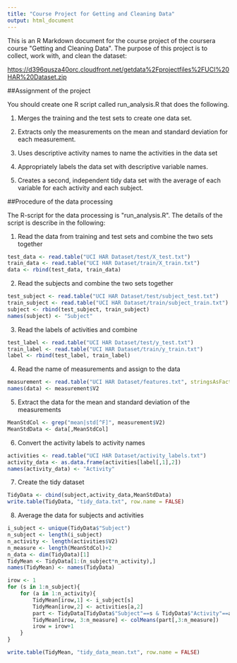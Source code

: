 ```yaml
---
title: "Course Project for Getting and Cleaning Data"
output: html_document
---
```


This is an R Markdown document for the course project of the coursera course "Getting and Cleaning Data". The purpose of this project is to collect, work with, and clean the dataset:

https://d396qusza40orc.cloudfront.net/getdata%2Fprojectfiles%2FUCI%20HAR%20Dataset.zip

##Assignment of the project

You should create one R script called run_analysis.R that does the following.

1. Merges the training and the test sets to create one data set.

2. Extracts only the measurements on the mean and standard deviation for each measurement.

3. Uses descriptive activity names to name the activities in the data set

4. Appropriately labels the data set with descriptive variable names.

5. Creates a second, independent tidy data set with the average of each variable for each activity and each subject.

##Procedure of the data processing

The R-script for the data processing is "run_analysis.R". The details of the script is describe in the following:

1. Read the data from training and test sets and combine the two sets together
```R
test_data <- read.table("UCI HAR Dataset/test/X_test.txt")
train_data <- read.table("UCI HAR Dataset/train/X_train.txt")
data <- rbind(test_data, train_data)
```
2. Read the subjects and combine the two sets together
```R
test_subject <- read.table("UCI HAR Dataset/test/subject_test.txt")
train_subject <- read.table("UCI HAR Dataset/train/subject_train.txt")
subject <- rbind(test_subject, train_subject)
names(subject) <- "Subject"
```

3. Read the labels of activities and combine
```R
test_label <- read.table("UCI HAR Dataset/test/y_test.txt")
train_label <- read.table("UCI HAR Dataset/train/y_train.txt")
label <- rbind(test_label, train_label)
```

4. Read the name of measurements and assign to the data
```R
measurement <- read.table("UCI HAR Dataset/features.txt", stringsAsFactors = FALSE)
names(data) <- measurement$V2
```

5. Extract the data for the mean and standard deviation of the measurements
```R
MeanStdCol <- grep("mean|std[^F]", measurement$V2)
MeanStdData <- data[,MeanStdCol]
```

6. Convert the activity labels to activity names
```R
activities <- read.table("UCI HAR Dataset/activity_labels.txt")
activity_data <- as.data.frame(activities[label[,1],2])
names(activity_data) <- "Activity"
```

7. Create the tidy dataset
```R
TidyData <- cbind(subject,activity_data,MeanStdData)
write.table(TidyData, "tidy_data.txt", row.name = FALSE)
```

8. Average the data for subjects and activities

```R
i_subject <- unique(TidyData$"Subject")
n_subject <- length(i_subject)
n_activity <- length(activities$V2)
n_measure <- length(MeanStdCol)+2
n_data <- dim(TidyData)[1]
TidyMean <- TidyData[1:(n_subject*n_activity),]
names(TidyMean) <- names(TidyData)

irow <- 1
for (s in 1:n_subject){
    for (a in 1:n_activity){
        TidyMean[irow,1] <- i_subject[s]
        TidyMean[irow,2] <- activities[a,2]
        part <- TidyData[TidyData$"Subject"==s & TidyData$"Activity"==activities[a,2],]
        TidyMean[irow, 3:n_measure] <- colMeans(part[,3:n_measure])
        irow = irow+1
    }
}

write.table(TidyMean, "tidy_data_mean.txt", row.name = FALSE)
```